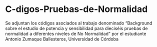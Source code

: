 # C-digos-Pruebas-de-Normalidad
Se adjuntan los códigos asociados al trabajo denominado “Background sobre el estudio de potencia y sensibilidad para dieciséis pruebas de normalidad a diferentes niveles de No Normalidad” por el estudiante Antonio Zumaque Ballesteros, Universidad de Córdoba
